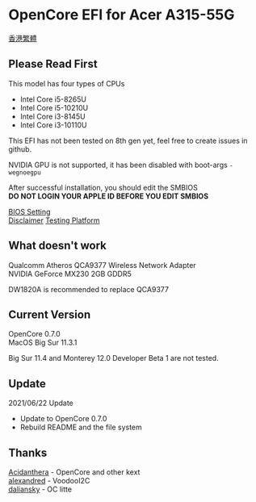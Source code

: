 # OpenCore EFI for Acer A315-55G

[香港繁體](https://github.com/tkkinn/OpenCore-A315-55G/blob/main/README_zh-hk.md)

## Please Read First
This model has four types of CPUs 
-  Intel Core i5-8265U
-  Intel Core i5-10210U
-  Intel Core i3-8145U
-  Intel Core i3-10110U

This EFI has not been tested on 8th gen yet, feel free to create issues in github. 

NVIDIA GPU is not supported, it has been disabled with boot-args `-wegnoegpu` 

After successful installation, you should edit the SMBIOS  
**DO NOT LOGIN YOUR APPLE ID BEFORE YOU EDIT SMBIOS**  

[BIOS Setting](https://dortania.github.io/OpenCore-Install-Guide/config-laptop.plist/coffee-lake.html#intel-bios-settings)  
[Disclaimer](https://github.com/tkkinn/OpenCore-A315-55G/blob/main/Docs/Disclaimer.md)
[Testing Platform](https://github.com/tkkinn/OpenCore-A315-55G/blob/main/Docs/Testing_Platform.md)


## What doesn't work
Qualcomm Atheros QCA9377 Wireless Network Adapter  
NVIDIA GeForce MX230 2GB GDDR5  
  
DW1820A is recommended to replace QCA9377

## Current Version
OpenCore 0.7.0  
MacOS Big Sur 11.3.1  
  
Big Sur 11.4 and Monterey 12.0 Developer Beta 1 are not tested.

## Update 
2021/06/22 Update  
- Update to OpenCore 0.7.0
- Rebuild README and the file system

## Thanks
[Acidanthera](https://github.com/acidanthera) - OpenCore and other kext  
[alexandred](https://github.com/alexandred) - VoodooI2C  
[daliansky](https://github.com/daliansky) - OC litte  

